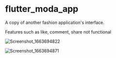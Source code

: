 # flutter_moda_app

A copy of another fashion application's interface. 

Features such as like, comment, share not functional

![Screenshot_1663694822](https://user-images.githubusercontent.com/112648606/191325877-76ff3652-34de-4819-918b-e6cee32cb2e8.png)

![Screenshot_1663694871](https://user-images.githubusercontent.com/112648606/191325887-8882c90d-d23b-4780-8128-496c7c79c105.png)
